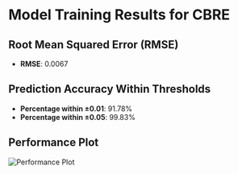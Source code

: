 # Model Training Results for CBRE

## Root Mean Squared Error (RMSE)
- **RMSE**: 0.0067

## Prediction Accuracy Within Thresholds
- **Percentage within ±0.01**: 91.78%
- **Percentage within ±0.05**: 99.83%

## Performance Plot
![Performance Plot](../imgs/CBRE.png)
